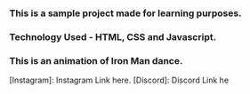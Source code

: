 ### This is a sample project made for learning purposes.
### Technology Used - HTML, CSS and Javascript.

### This is an animation of Iron Man dance.

[Instagram]: Instagram Link here.
[Discord]: Discord Link he